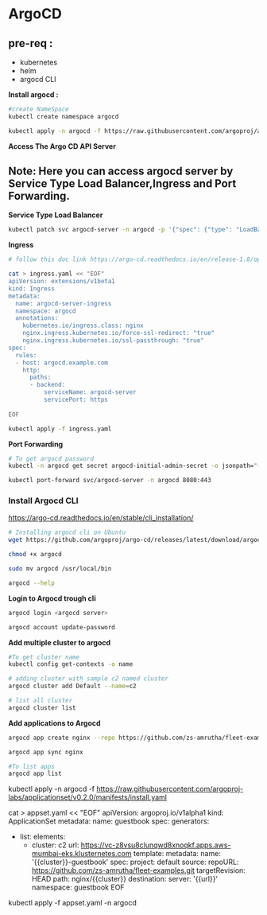 # ArgoCD

## pre-req :

- kubernetes
- helm
- argocd CLI

**Install argocd :**
```bash
#create NameSpace 
kubectl create namespace argocd

kubectl apply -n argocd -f https://raw.githubusercontent.com/argoproj/argo-cd/stable/manifests/install.yaml
```
**Access The Argo CD API Server**

## Note: Here you can access argocd server by Service Type Load Balancer,Ingress and Port Forwarding.


**Service Type Load Balancer**
```bash
kubectl patch svc argocd-server -n argocd -p '{"spec": {"type": "LoadBalancer"}}'
```
**Ingress**
```bash
# follow this doc link https://argo-cd.readthedocs.io/en/release-1.8/operator-manual/ingress/

cat > ingress.yaml << "EOF"
apiVersion: extensions/v1beta1
kind: Ingress
metadata:
  name: argocd-server-ingress
  namespace: argocd
  annotations:
    kubernetes.io/ingress.class: nginx
    nginx.ingress.kubernetes.io/force-ssl-redirect: "true"
    nginx.ingress.kubernetes.io/ssl-passthrough: "true"
spec:
  rules:
  - host: argocd.example.com
    http:
      paths:
      - backend:
          serviceName: argocd-server
          servicePort: https
          
EOF

kubectl apply -f ingress.yaml          
```

**Port Forwarding**
```bash
# To get argocd password
kubectl -n argocd get secret argocd-initial-admin-secret -o jsonpath="{.data.password}" | base64 -d; echo

kubectl port-forward svc/argocd-server -n argocd 8080:443
```
### Install Argocd CLI

https://argo-cd.readthedocs.io/en/stable/cli_installation/

```bash
# Installing argocd cli on Ubuntu
wget https://github.com/argoproj/argo-cd/releases/latest/download/argocd-linux-amd64 -O argocd 

chmod +x argocd 

sudo mv argocd /usr/local/bin  

argocd --help 
```
**Login to Argocd trough cli**
```bash
argocd login <argocd server>

argocd account update-password
```

**Add multiple cluster to argocd**

```bash
#To get cluster name
kubectl config get-contexts -o name

# adding cluster with sample c2 named cluster
argocd cluster add Default --name=c2

# list all cluster
argocd cluster list
```

**Add applications to Argocd**

```bash
argocd app create nginx --repo https://github.com/zs-amrutha/fleet-examples.git --path nginx --dest-server https://kubernetes.default.svc --dest-namespace default

argocd app sync nginx

#To list apps
argocd app list
```

kubectl apply -n argocd -f https://raw.githubusercontent.com/argoproj-labs/applicationset/v0.2.0/manifests/install.yaml


cat > appset.yaml << "EOF"
apiVersion: argoproj.io/v1alpha1
kind: ApplicationSet
metadata:
  name: guestbook
spec:
  generators:
  - list:
      elements:
      - cluster: c2
        url: https://vc-z8vsu8clunqwd8xnoqkf.apps.aws-mumbai-eks.klusternetes.com
  template:
    metadata:
      name: '{{cluster}}-guestbook'
    spec:
      project: default
      source:
        repoURL: https://github.com/zs-amrutha/fleet-examples.git
        targetRevision: HEAD
        path: nginx/{{cluster}}
      destination:
        server: '{{url}}'
        namespace: guestbook
EOF

kubectl apply -f appset.yaml -n argocd
     
        
        
        
